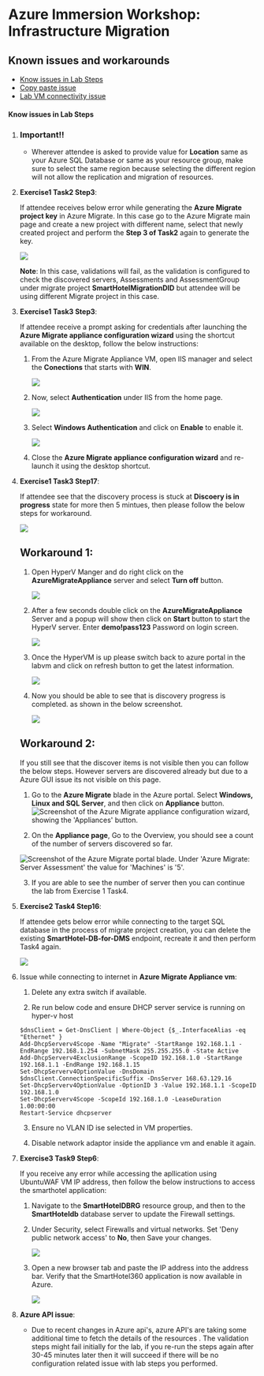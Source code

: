 # Azure Immersion Workshop: Infrastructure Migration

## Known issues and workarounds

- [Know issues in Lab Steps](#know-issues-in-lab-steps)
- [Copy paste issue](https://docs.cloudlabs.ai/Learner/Troubleshooting/CopyPaste)
- [Lab VM connectivity issue](https://docs.cloudlabs.ai/Learner/Troubleshooting/RDP)

#### Know issues in Lab Steps 

1. ### Important!! 


   - Wherever attendee is asked to provide value for **Location** same as your Azure SQL Database or same as your resource group, make sure to select the same region because selecting the different region will not allow the replication and migration of resources. 

1. **Exercise1 Task2 Step3**: 

   If attendee receives below error while generating the **Azure Migrate project key** in Azure Migrate. In this case go to the Azure Migrate main page and create a new project with different name, select that newly created project and perform the **Step 3 of Task2** again to generate the key.
   
   ![](https://github.com/CloudLabsAI-Azure/Know-Before-You-Go/blob/main/media/LOB-issue.png?raw=true)
   
   **Note**: In this case, validations will fail, as the validation is configured to check the discovered servers, Assessments and AssessmentGroup under migrate project **SmartHotelMigrationDID** but attendee will be using different Migrate project in this case.
   

1. **Exercise1 Task3 Step3**: 

   If attendee receive a prompt asking for credentials after launching the **Azure Migrate appliance configuration wizard** using the shortcut available on the desktop, follow the below instructions:
   
   1. From the Azure Migrate Appliance VM, open IIS manager and select the **Conections** that starts with **WIN**.

      ![](https://github.com/CloudLabsAI-Azure/Know-Before-You-Go/blob/main/media/lob-issue-03.png?raw=true)
      
   1. Now, select **Authentication** under IIS from the home page.

      ![](https://github.com/CloudLabsAI-Azure/Know-Before-You-Go/blob/main/media/lob-issue-04.png?raw=true)
      
   1. Select **Windows Authentication** and click on **Enable** to enable it.

      ![](https://github.com/CloudLabsAI-Azure/Know-Before-You-Go/blob/main/media/lob-issue-05.png?raw=true)
   
   1. Close the **Azure Migrate appliance configuration wizard** and re-launch it using the desktop shortcut.

1. **Exercise1 Task3 Step17**: 
    
    If attendee see that the discovery process is stuck at **Discoery is in progress** state for more then 5 mintues, then please follow the below steps for workaround.
    
      ![](https://github.com/CloudLabsAI-Azure/Know-Before-You-Go/blob/main/media/progress.png?raw=true)
   
   ## Workaround 1:
   
    1. Open HyperV Manger and do right click on the **AzureMigrateAppliance** server and select **Turn off** button. 

        ![](https://github.com/CloudLabsAI-Azure/Know-Before-You-Go/blob/main/media/hypervshut.png?raw=true)
      
    1. After a few seconds double click on the **AzureMigrateAppliance** Server and a popup will show then click on **Start** button to start the HyperV server. Enter **demo!pass123** Password on login screen.
    
        ![](https://github.com/CloudLabsAI-Azure/Know-Before-You-Go/blob/main/media/start.png?raw=true)
     
    3. Once the HyperVM is up please switch back to azure portal in the labvm and click on refresh button to get the latest information. 

        ![](https://github.com/CloudLabsAI-Azure/Know-Before-You-Go/blob/main/media/refresh.png?raw=true)
     
    4. Now you should be able to see that is discovery progress is completed. as shown in the below screenshot.

        ![](https://github.com/CloudLabsAI-Azure/Know-Before-You-Go/blob/main/media/done.png?raw=true)

   ## Workaround 2: 
   If you still see that the discover items is not visible then you can follow the below steps. However servers are discovered already but due to a Azure GUI issue its not visible on this page.

    1. Go to the **Azure Migrate** blade in the Azure portal.  Select **Windows, Linux and SQL Server**, and then click on **Appliance** button.
      ![Screenshot of the Azure Migrate appliance configuration wizard, showing the 'Appliances' button.](https://raw.githubusercontent.com/CloudLabs-MCW/MCW-Line-of-business-application-migration/snapshot/Hands-on%20lab/images/Exercise1/Discovered_Servers_Count.png "Appliances")
      
    2. On the **Appliance page**, Go to the Overview, you should see a count of the number of servers discovered so far.
      
    ![Screenshot of the Azure Migrate portal blade. Under 'Azure Migrate: Server Assessment' the value for 'Machines' is '5'.](https://raw.githubusercontent.com/CloudLabs-MCW/MCW-Line-of-business-application-migration/snapshot/Hands-on%20lab/images/Exercise1/Machines.png "Machines")
    
    3. If you are able to see the number of server then you can continue the lab from Exercise 1 Task4. 
     
1. **Exercise2 Task4 Step16**:    

    If attendee gets below error while connecting to the target SQL database in the process of migrate project creation, you can delete the existing **SmartHotel-DB-for-DMS** endpoint, recreate it and then perform Task4 again.
    
    
   ![](https://github.com/CloudLabsAI-Azure/Know-Before-You-Go/blob/main/media/Lob-dms-issue.png?raw=true)
   
1. Issue while connecting to internet in **Azure Migrate Appliance vm**:

      1. Delete any extra switch if available.

      2. Re run below code and ensure DHCP server service is running on hyper-v host
      
      ```
      $dnsClient = Get-DnsClient | Where-Object {$_.InterfaceAlias -eq "Ethernet" }
      Add-DhcpServerv4Scope -Name "Migrate" -StartRange 192.168.1.1 -EndRange 192.168.1.254 -SubnetMask 255.255.255.0 -State Active
      Add-DhcpServerv4ExclusionRange -ScopeID 192.168.1.0 -StartRange 192.168.1.1 -EndRange 192.168.1.15
      Set-DhcpServerv4OptionValue -DnsDomain $dnsClient.ConnectionSpecificSuffix -DnsServer 168.63.129.16
      Set-DhcpServerv4OptionValue -OptionID 3 -Value 192.168.1.1 -ScopeID 192.168.1.0
      Set-DhcpServerv4Scope -ScopeId 192.168.1.0 -LeaseDuration 1.00:00:00
      Restart-Service dhcpserver
      ```
	 3. Ensure no VLAN ID ise selected in VM properties.

	 4. Disable network adaptor inside the appliance vm and enable it again.


1. **Exercise3 Task9 Step6**: 

   If you receive any error while accessing the apllication using UbuntuWAF VM IP address, then follow the below instructions to access the smarthotel application:
   
   1. Navigate to the **SmartHotelDBRG** resource group, and then to the **SmartHoteldb<inject key="DeploymentID" enableCopy="false" />** database server to update the    Firewall settings.
   1. Under Security, select Firewalls and virtual networks. Set 'Deny public network access' to **No**, then Save your changes.

      ![](https://github.com/CloudLabs-MCW/MCW-Line-of-business-application-migration/blob/snapshot/Hands-on%20lab/images/Exercise3/lob-issue-01.png?raw=true)
     
   1. Open a new browser tab and paste the IP address into the address bar. Verify that the SmartHotel360 application is now available in Azure.
   
       ![](https://github.com/CloudLabs-MCW/MCW-Line-of-business-application-migration/blob/snapshot/Hands-on%20lab/images/Exercise3/lob-issue-02.png?raw=true)
      
1. **Azure API issue**: 

     - Due to recent changes in Azure api's, azure API's are taking some additional time to fetch the details of the resources . The validation steps might fail initially for the lab, if you re-run the steps again after 30-45 minutes later then it will succeed if there will be no configuration related issue with lab steps you performed.
